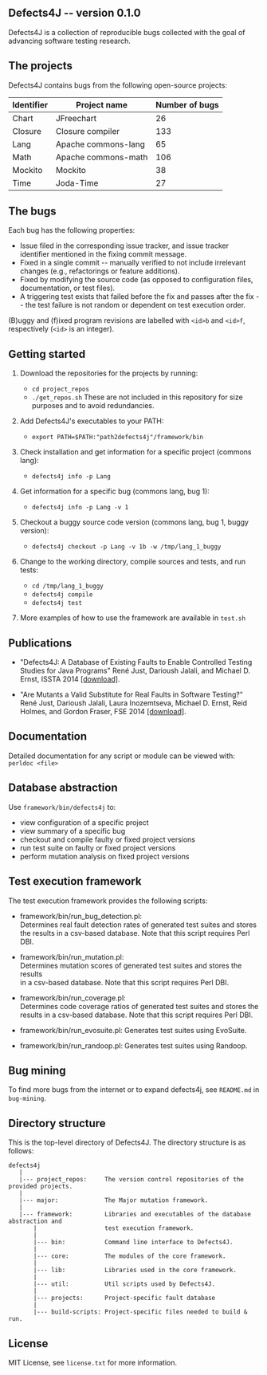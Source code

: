 Defects4J -- version 0.1.0
----------------
Defects4J is a collection of reproducible bugs collected with the goal of
advancing software testing research.

The projects
---------------
Defects4J contains bugs from the following open-source projects:

| Identifier | Project name         | Number of bugs |
|------------|----------------------|----------------|
| Chart      | JFreechart           |  26            |
| Closure    | Closure compiler     | 133            |
| Lang       | Apache commons-lang  |  65            |
| Math       | Apache commons-math  | 106            |
| Mockito    | Mockito              |  38            |
| Time       | Joda-Time            |  27            |

The bugs
---------------
Each bug has the following properties:

- Issue filed in the corresponding issue tracker, and issue tracker identifier
  mentioned in the fixing commit message.
- Fixed in a single commit -- manually verified to not include irrelevant
  changes (e.g., refactorings or feature additions).
- Fixed by modifying the source code (as opposed to configuration files,
  documentation, or test files).
- A triggering test exists that failed before the fix and passes after the fix
  -- the test failure is not random or dependent on test execution order.

(B)uggy and (f)ixed program revisions are labelled with `<id>b` and `<id>f`,
respectively (`<id>` is an integer).

Getting started
----------------
1. Download the repositories for the projects by running:
    - `cd project_repos`
    - `./get_repos.sh`
   These are not included in this repository for size purposes and to avoid
   redundancies.

2. Add Defects4J's executables to your PATH:
    - `export PATH=$PATH:"path2defects4j"/framework/bin`

3. Check installation and get information for a specific project (commons lang):
    - `defects4j info -p Lang`

4. Get information for a specific bug (commons lang, bug 1):
    - `defects4j info -p Lang -v 1`

5. Checkout a buggy source code version (commons lang, bug 1, buggy version):
    - `defects4j checkout -p Lang -v 1b -w /tmp/lang_1_buggy`

6. Change to the working directory, compile sources and tests, and run tests:
    - `cd /tmp/lang_1_buggy`
    - `defects4j compile`
    - `defects4j test`

7. More examples of how to use the framework are available in `test.sh`

Publications
------------------
* "Defects4J: A Database of Existing Faults to Enable Controlled Testing Studies for Java Programs"
    René Just, Darioush Jalali, and Michael D. Ernst,
    ISSTA 2014 [[download]][issta14].

* "Are Mutants a Valid Substitute for Real Faults in Software Testing?"
    René Just, Darioush Jalali, Laura Inozemtseva, Michael D. Ernst, Reid Holmes, and Gordon Fraser,
    FSE 2014 [[download]][fse14].

[issta14]: http://homes.cs.washington.edu/~rjust/publ/defects4j_issta_2014.pdf
[fse14]: http://homes.cs.washington.edu/~rjust/publ/mutants_real_faults_fse_2014.pdf

Documentation
--------------------
Detailed documentation for any script or module can be viewed with:
`perldoc <file>`

Database abstraction
-----------------------
Use `framework/bin/defects4j` to:

  - view configuration of a specific project
  - view summary of a specific bug
  - checkout and compile faulty or fixed project versions
  - run test suite on faulty or fixed project versions
  - perform mutation analysis on fixed project versions

Test execution framework
--------------------------
The test execution framework provides the following scripts:
  - framework/bin/run_bug_detection.pl:         
    Determines real fault detection rates of generated test suites and stores
    the results in a csv-based database. Note that this script requires Perl DBI.    
                                                                                 
  - framework/bin/run_mutation.pl:                                               
    Determines mutation scores of generated test suites and stores the results   
    in a csv-based database. Note that this script requires Perl DBI.                
                                                                                 
  - framework/bin/run_coverage.pl:                                               
    Determines code coverage ratios of generated test suites and stores the      
    results in a csv-based database. Note that this script requires Perl DBI.        
                                                                                 
  - framework/bin/run_evosuite.pl: 
    Generates test suites using EvoSuite.         
                                                                                 
  - framework/bin/run_randoop.pl: 
    Generates test suites using Randoop.

Bug mining
-----------------

To find more bugs from the internet or to expand defects4j, see `README.md` in
`bug-mining`.

Directory structure
----------------------
This is the top-level directory of Defects4J.
The directory structure is as follows:

    defects4j
       |
       |--- project_repos:     The version control repositories of the provided projects.
       |
       |--- major:             The Major mutation framework.
       |
       |--- framework:         Libraries and executables of the database abstraction and
           |                   test execution framework.
           |
           |--- bin:           Command line interface to Defects4J.
           |
           |--- core:          The modules of the core framework.
           |
           |--- lib:           Libraries used in the core framework.
           |
           |--- util:          Util scripts used by Defects4J.
           |
           |--- projects:      Project-specific fault database
           |
           |--- build-scripts: Project-specific files needed to build & run.

License
---------
MIT License, see `license.txt` for more information.


